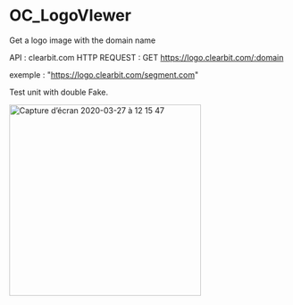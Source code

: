 # OC_LogoVIewer

Get a logo image with the domain name

API : clearbit.com
HTTP REQUEST :
GET https://logo.clearbit.com/:domain

exemple : "https://logo.clearbit.com/segment.com"

Test unit with double Fake.

<img width="343" alt="Capture d’écran 2020-03-27 à 12 15 47" src="https://user-images.githubusercontent.com/39524369/77750830-c7b6c900-7024-11ea-9abf-d817d2137952.png">
